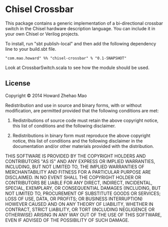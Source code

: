 # Chisel Crossbar

This package contains a generic implementation of a bi-directional crossbar
switch in the Chisel hardware description language. You can include it in
your own Chisel or Verilog projects.

To install, run "sbt publish-local" and then add the following dependency
line to your build.sbt file.

    "com.mao.howard" %% "chisel-crossbar" % "0.1-SNAPSHOT"

Look at CrossbarSwitch.scala to see how the module should be used.

## License

Copyright © 2014 Howard Zhehao Mao

Redistribution and use in source and binary forms, with or without 
modification, are permitted provided that the following conditions are met:

1. Redistributions of source code must retain the above copyright notice, this 
list of conditions and the following disclaimer.

2. Redistributions in binary form must reproduce the above copyright notice, 
this list of conditions and the following disclaimer in the documentation 
and/or other materials provided with the distribution.

THIS SOFTWARE IS PROVIDED BY THE COPYRIGHT HOLDERS AND CONTRIBUTORS "AS IS" AND 
ANY EXPRESS OR IMPLIED WARRANTIES, INCLUDING, BUT NOT LIMITED TO, THE IMPLIED 
WARRANTIES OF MERCHANTABILITY AND FITNESS FOR A PARTICULAR PURPOSE ARE 
DISCLAIMED. IN NO EVENT SHALL THE COPYRIGHT HOLDER OR CONTRIBUTORS BE LIABLE 
FOR ANY DIRECT, INDIRECT, INCIDENTAL, SPECIAL, EXEMPLARY, OR CONSEQUENTIAL 
DAMAGES (INCLUDING, BUT NOT LIMITED TO, PROCUREMENT OF SUBSTITUTE GOODS OR 
SERVICES; LOSS OF USE, DATA, OR PROFITS; OR BUSINESS INTERRUPTION) HOWEVER 
CAUSED AND ON ANY THEORY OF LIABILITY, WHETHER IN CONTRACT, STRICT LIABILITY, 
OR TORT (INCLUDING NEGLIGENCE OR OTHERWISE) ARISING IN ANY WAY OUT OF THE USE 
OF THIS SOFTWARE, EVEN IF ADVISED OF THE POSSIBILITY OF SUCH DAMAGE.
